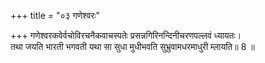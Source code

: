 +++
title = "०३ गणेश्वरः"

+++
गणेश्वरकवेर्वचोविरचनैकवाचस्पतेः प्रसन्नगिरिनन्दिनीचरणपल्लवं ध्यायतः।  
तथा जयति भारती भगवती यथा सा सुधा मुधीभवति सुभ्रुवामधरमाधुरी म्लायति॥ 8 ॥  